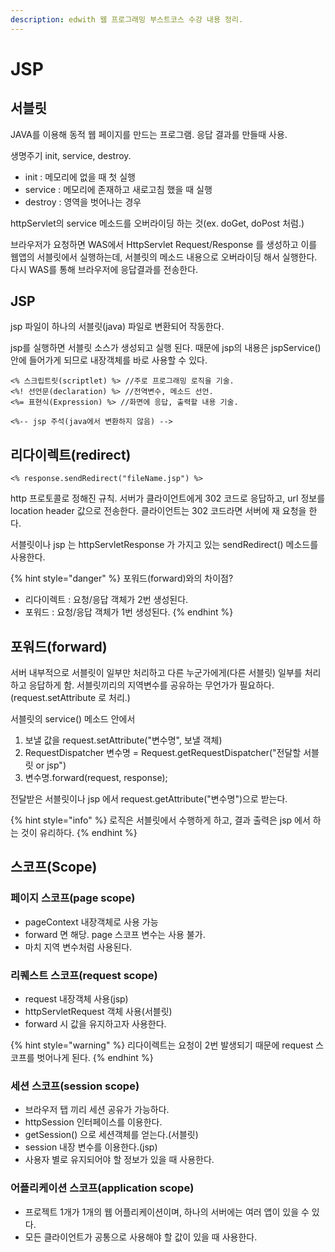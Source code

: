```yaml
---
description: edwith 웹 프로그래밍 부스트코스 수강 내용 정리.
---
```


# JSP

## 서블릿

JAVA를 이용해 동적 웹 페이지를 만드는 프로그램. 응답 결과를 만들때 사용.

생명주기 init, service, destroy.

* init : 메모리에 없을 때 첫 실행
* service : 메모리에 존재하고 새로고침 했을 때 실행
* destroy : 영역을 벗어나는 경우

httpServlet의 service 메소드를 오버라이딩 하는 것\(ex. doGet, doPost 처럼.\)

브라우저가 요청하면 WAS에서 HttpServlet Request/Response 를 생성하고 이를 웹앱의 서블릿에서 실행하는데, 서블릿의 메소드 내용으로 오버라이딩 해서 실행한다. 다시 WAS를 통해 브라우저에 응답결과를 전송한다.

## JSP

jsp 파일이 하나의 서블릿\(java\) 파일로 변환되어 작동한다.

jsp를 실행하면 서블릿 소스가 생성되고 실행 된다. 때문에 jsp의 내용은 jspService\(\) 안에 들어가게 되므로 내장객체를 바로 사용할 수 있다.

```text
<% 스크립트릿(scriptlet) %> //주로 프로그래밍 로직을 기술.
<%! 선언문(declaration) %> //전역변수, 메소드 선언.
<%= 표현식(Expression) %> //화면에 응답, 출력할 내용 기술.

<%-- jsp 주석(java에서 변환하지 않음) -->
```

## 리다이렉트\(redirect\)

```text
<% response.sendRedirect("fileName.jsp") %>
```

http 프로토콜로 정해진 규칙. 서버가 클라이언트에게 302 코드로 응답하고, url 정보를 location header 값으로 전송한다. 클라이언트는 302 코드라면 서버에 재 요청을 한다.

서블릿이나 jsp 는 httpServletResponse 가 가지고 있는 sendRedirect\(\) 메소드를 사용한다.

{% hint style="danger" %}
포워드\(forward\)와의 차이점?

* 리다이렉트 : 요청/응답 객체가 2번 생성된다.
* 포워드 : 요청/응답 객체가 1번 생성된다.
{% endhint %}

## 포워드\(forward\)

서버 내부적으로 서블릿이 일부만 처리하고 다른 누군가에게\(다른 서블릿\) 일부를 처리하고 응답하게 함. 서블릿끼리의 지역변수를 공유하는 무언가가 필요하다. \(request.setAttribute 로 처리.\)

서블릿의 service\(\) 메소드 안에서

1. 보낼 값을 request.setAttribute\("변수명", 보낼 객체\)
2. RequestDispatcher 변수명 = Request.getRequestDispatcher\("전달할 서블릿 or jsp"\)
3. 변수명.forward\(request, response\);

전달받은 서블릿이나 jsp 에서 request.getAttribute\("변수명"\)으로 받는다.

{% hint style="info" %}
로직은 서블릿에서 수행하게 하고, 결과 출력은 jsp 에서 하는 것이 유리하다.
{% endhint %}

## 스코프\(Scope\)

### 페이지 스코프\(page scope\)

* pageContext 내장객체로 사용 가능
* forward 면 해당. page 스코프 변수는 사용 불가.
* 마치 지역 변수처럼 사용된다.

### 리퀘스트 스코프\(request scope\)

* request 내장객체 사용\(jsp\)
* httpServletRequest 객체 사용\(서블릿\)
* forward 시 값을 유지하고자 사용한다.

{% hint style="warning" %}
리다이렉트는 요청이 2번 발생되기 때문에 request 스코프를 벗어나게 된다.
{% endhint %}

### 세션 스코프\(session scope\)

* 브라우저 탭 끼리 세션 공유가 가능하다.
* httpSession 인터페이스를 이용한다.
* getSession\(\) 으로 세션객체를 얻는다.\(서블릿\)
* session 내장 변수를 이용한다.\(jsp\)
* 사용자 별로 유지되어야 할 정보가 있을 때 사용한다.

### 어플리케이션 스코프\(application scope\)

* 프로젝트 1개가 1개의 웹 어플리케이션이며, 하나의 서버에는 여러 앱이 있을 수 있다.
* 모든 클라이언트가 공통으로 사용해야 할 값이 있을 때 사용한다.

